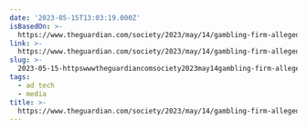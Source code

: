 ```yaml
---
date: '2023-05-15T13:03:19.000Z'
isBasedOn: >-
  https://www.theguardian.com/society/2023/may/14/gambling-firm-allegedly-paid-blogs-to-link-new-mothers-to-its-online-games
link: >-
  https://www.theguardian.com/society/2023/may/14/gambling-firm-allegedly-paid-blogs-to-link-new-mothers-to-its-online-games
slug: >-
  2023-05-15-httpswwwtheguardiancomsociety2023may14gambling-firm-allegedly-paid-blogs-to-link-new-mothers-to-its-online-games
tags:
  - ad tech
  - media
title: >-
  https://www.theguardian.com/society/2023/may/14/gambling-firm-allegedly-paid-blogs-to-link-new-mothers-to-its-online-games
---
```


